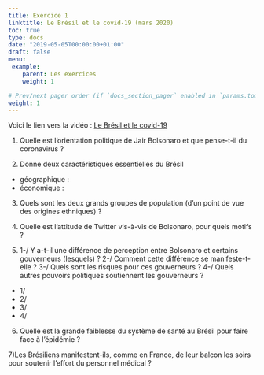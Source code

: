 ```yaml
---
title: Exercice 1
linktitle: Le Brésil et le covid-19 (mars 2020)
toc: true
type: docs
date: "2019-05-05T00:00:00+01:00"
draft: false
menu:
 example:
    parent: Les exercices
    weight: 1

# Prev/next pager order (if `docs_section_pager` enabled in `params.toml`)
weight: 1
---
```


Voici le lien vers la vidéo : [Le Brésil et le covid-19](https://www.youtube.com/watch?v=3pI6ACXJWeU )

1) Quelle est l’orientation politique de Jair Bolsonaro et que pense-t-il du coronavirus ?

2) Donne deux caractéristiques essentielles du Brésil
  - géographique :
  - économique :

3) Quels sont les deux grands groupes de population (d’un point de vue des origines ethniques) ?

4) Quelle est l’attitude de Twitter vis-à-vis de Bolsonaro, pour quels motifs ? 

5) 1-/ Y a-t-il une différence de perception entre Bolsonaro et certains gouverneurs (lesquels) ? 2-/ Comment cette différence se manifeste-t-elle ? 3-/ Quels sont les risques pour ces gouverneurs ? 4-/ Quels autres pouvoirs politiques soutiennent les gouverneurs ? 
  - 1/
  - 2/
  - 3/ 
  - 4/

6) Quelle est la grande faiblesse du système de santé au Brésil pour faire face à l’épidémie ?

7)Les Brésiliens manifestent-ils, comme en France, de leur balcon les soirs pour soutenir l’effort du personnel médical ? 

